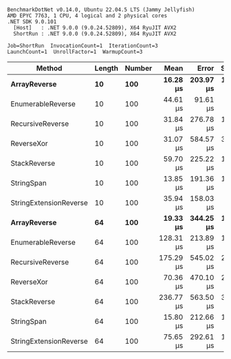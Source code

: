 ```

BenchmarkDotNet v0.14.0, Ubuntu 22.04.5 LTS (Jammy Jellyfish)
AMD EPYC 7763, 1 CPU, 4 logical and 2 physical cores
.NET SDK 9.0.101
  [Host]   : .NET 9.0.0 (9.0.24.52809), X64 RyuJIT AVX2
  ShortRun : .NET 9.0.0 (9.0.24.52809), X64 RyuJIT AVX2

Job=ShortRun  InvocationCount=1  IterationCount=3  
LaunchCount=1  UnrollFactor=1  WarmupCount=3  

```
| Method                 | Length | Number | Mean      | Error     | StdDev    | Median     | Min        | Max       | Allocated |
|----------------------- |------- |------- |----------:|----------:|----------:|-----------:|-----------:|----------:|----------:|
| **ArrayReverse**           | **10**     | **100**    |  **16.28 μs** | **203.97 μs** | **11.180 μs** |  **10.018 μs** |   **9.628 μs** |  **29.18 μs** |  **10.09 KB** |
| EnumerableReverse      | 10     | 100    |  44.61 μs |  91.61 μs |  5.021 μs |  42.870 μs |  40.696 μs |  50.27 μs |  17.91 KB |
| RecursiveReverse       | 10     | 100    |  31.84 μs | 276.78 μs | 15.171 μs |  24.877 μs |  21.401 μs |  49.24 μs |  33.53 KB |
| ReverseXor             | 10     | 100    |  31.07 μs | 584.57 μs | 32.042 μs |  14.578 μs |  10.630 μs |  68.00 μs |  10.09 KB |
| StackReverse           | 10     | 100    |  59.70 μs | 225.22 μs | 12.345 μs |  60.334 μs |  47.049 μs |  71.72 μs |  31.19 KB |
| StringSpan             | 10     | 100    |  13.85 μs | 191.36 μs | 10.489 μs |   8.606 μs |   7.023 μs |  25.93 μs |   5.41 KB |
| StringExtensionReverse | 10     | 100    |  35.94 μs | 158.03 μs |  8.662 μs |  33.879 μs |  28.498 μs |  45.45 μs |  17.91 KB |
| **ArrayReverse**           | **64**     | **100**    |  **19.33 μs** | **344.25 μs** | **18.870 μs** |   **8.612 μs** |   **8.251 μs** |  **41.11 μs** |  **30.41 KB** |
| EnumerableReverse      | 64     | 100    | 128.31 μs | 213.89 μs | 11.724 μs | 124.163 μs | 119.225 μs | 141.55 μs |  38.22 KB |
| RecursiveReverse       | 64     | 100    | 175.29 μs | 545.02 μs | 29.874 μs | 191.680 μs | 140.804 μs | 193.37 μs | 560.88 KB |
| ReverseXor             | 64     | 100    |  70.36 μs | 470.10 μs | 25.768 μs |  59.907 μs |  51.461 μs |  99.71 μs |  30.41 KB |
| StackReverse           | 64     | 100    | 236.77 μs | 563.50 μs | 30.888 μs | 232.066 μs | 208.501 μs | 269.74 μs |  88.22 KB |
| StringSpan             | 64     | 100    |  15.80 μs | 212.66 μs | 11.657 μs |  10.530 μs |   7.714 μs |  29.16 μs |  15.56 KB |
| StringExtensionReverse | 64     | 100    |  75.65 μs | 292.61 μs | 16.039 μs |  67.257 μs |  65.553 μs |  94.15 μs |  38.22 KB |
